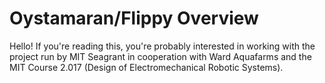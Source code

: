 # Oystamaran/Flippy Overview

Hello! If you're reading this, you're probably interested in working with the project run by MIT Seagrant in cooperation with Ward Aquafarms and the MIT Course 2.017 (Design of Electromechanical Robotic Systems).
